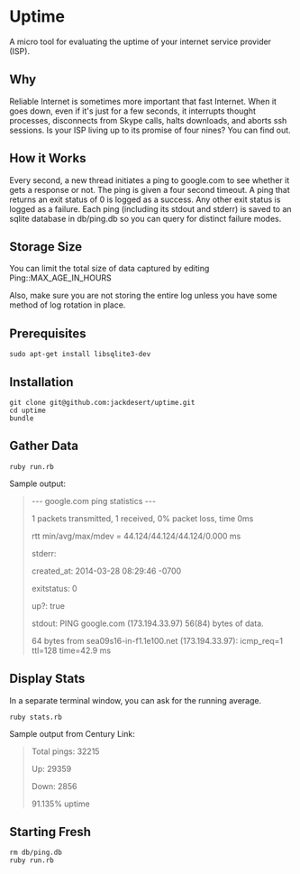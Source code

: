 Uptime
======

A micro tool for evaluating the uptime of your internet service provider (ISP).


Why
---

Reliable Internet is sometimes more important that fast Internet. When it goes
down, even if it's just for a few seconds, it interrupts thought processes,
disconnects from Skype calls, halts downloads, and aborts ssh sessions. Is
your ISP living up to its promise of four nines? You can find out.


How it Works
------------

Every second, a new thread initiates a ping to google.com to see whether it
gets a response or not. The ping is given a four second timeout. A ping that
returns an exit status of 0 is logged as a success. Any other exit status
is logged as a failure. Each ping (including its stdout and stderr) is saved
to an sqlite database in db/ping.db so you can query for distinct failure modes.


Storage Size
------------

You can limit the total size of data captured by editing Ping::MAX_AGE_IN_HOURS

Also, make sure you are not storing the entire log unless you have
some method of log rotation in place.



Prerequisites
-------------

    sudo apt-get install libsqlite3-dev


Installation
------------

    git clone git@github.com:jackdesert/uptime.git
    cd uptime
    bundle


Gather Data
-----------

    ruby run.rb

Sample output:

>   --- google.com ping statistics ---
>
>   1 packets transmitted, 1 received, 0% packet loss, time 0ms
>
>   rtt min/avg/max/mdev = 44.124/44.124/44.124/0.000 ms
>
>   stderr:
>
>   created_at: 2014-03-28 08:29:46 -0700
>
>   exitstatus: 0
>
>   up?: true
>
>   stdout: PING google.com (173.194.33.97) 56(84) bytes of data.
>
>   64 bytes from sea09s16-in-f1.1e100.net (173.194.33.97): icmp_req=1 ttl=128 time=42.9 ms



Display Stats
-------------

In a separate terminal window, you can ask for the running average.

    ruby stats.rb

Sample output from Century Link:

> Total pings: 32215
>
> Up: 29359
>
> Down: 2856
>
> 91.135% uptime


Starting Fresh
--------------

    rm db/ping.db
    ruby run.rb



